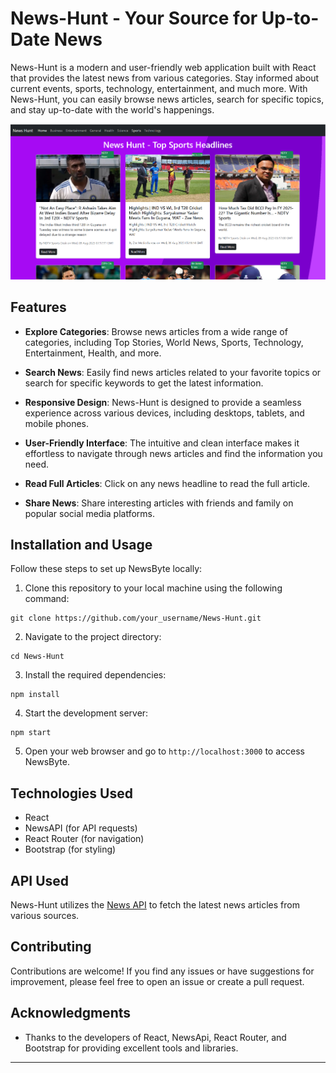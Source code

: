 # News-Hunt - Your Source for Up-to-Date News

News-Hunt is a modern and user-friendly web application built with React that provides the latest news from various categories. Stay informed about current events, sports, technology, entertainment, and much more. With News-Hunt, you can easily browse news articles, search for specific topics, and stay up-to-date with the world's happenings.

![NewsByte Screenshot](./public/screenshot.png)

## Features

- **Explore Categories**: Browse news articles from a wide range of categories, including Top Stories, World News, Sports, Technology, Entertainment, Health, and more.

- **Search News**: Easily find news articles related to your favorite topics or search for specific keywords to get the latest information.

- **Responsive Design**: News-Hunt is designed to provide a seamless experience across various devices, including desktops, tablets, and mobile phones.

- **User-Friendly Interface**: The intuitive and clean interface makes it effortless to navigate through news articles and find the information you need.

- **Read Full Articles**: Click on any news headline to read the full article.

- **Share News**: Share interesting articles with friends and family on popular social media platforms.


## Installation and Usage

Follow these steps to set up NewsByte locally:

1. Clone this repository to your local machine using the following command:

```
git clone https://github.com/your_username/News-Hunt.git
```

2. Navigate to the project directory:

```
cd News-Hunt
```


3. Install the required dependencies:
```
npm install
```


4. Start the development server:
```
npm start
```


5. Open your web browser and go to `http://localhost:3000` to access NewsByte.

## Technologies Used

- React
- NewsAPI (for API requests)
- React Router (for navigation)
- Bootstrap (for styling)

## API Used

News-Hunt utilizes the [News API](https://newsapi.org/) to fetch the latest news articles from various sources.

## Contributing

Contributions are welcome! If you find any issues or have suggestions for improvement, please feel free to open an issue or create a pull request.


## Acknowledgments

- Thanks to the developers of React, NewsApi, React Router, and Bootstrap for providing excellent tools and libraries.

---
